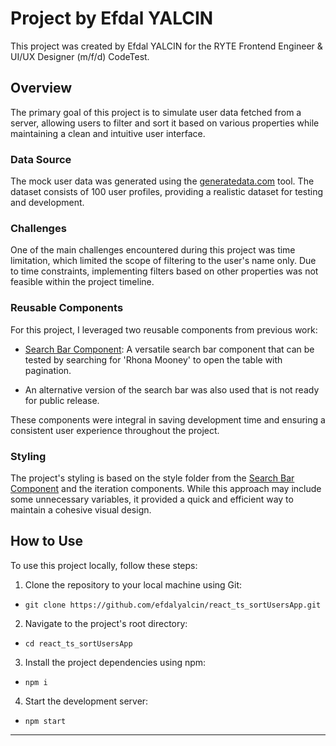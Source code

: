 # Project by Efdal YALCIN

This project was created by Efdal YALCIN for the RYTE Frontend Engineer & UI/UX Designer (m/f/d) CodeTest.

## Overview

The primary goal of this project is to simulate user data fetched from a server, allowing users to filter and sort it based on various properties while maintaining a clean and intuitive user interface.

### Data Source

The mock user data was generated using the [generatedata.com](https://generatedata.com/generator) tool. The dataset consists of 100 user profiles, providing a realistic dataset for testing and development.

### Challenges

One of the main challenges encountered during this project was time limitation, which limited the scope of filtering to the user's name only. Due to time constraints, implementing filters based on other properties was not feasible within the project timeline.

### Reusable Components

For this project, I leveraged two reusable components from previous work:

- [Search Bar Component](https://efdalyalcin.github.io/react_ts-search-user-app/): A versatile search bar component that can be tested by searching for 'Rhona Mooney' to open the table with pagination.

- An alternative version of the search bar was also used that is not ready for public release.

These components were integral in saving development time and ensuring a consistent user experience throughout the project.

### Styling

The project's styling is based on the style folder from the [Search Bar Component](https://efdalyalcin.github.io/react_ts-search-user-app/) and the iteration components. While this approach may include some unnecessary variables, it provided a quick and efficient way to maintain a cohesive visual design.

## How to Use

To use this project locally, follow these steps:

1. Clone the repository to your local machine using Git:

- `git clone https://github.com/efdalyalcin/react_ts_sortUsersApp.git`

2. Navigate to the project's root directory:

- `cd react_ts_sortUsersApp`

3. Install the project dependencies using npm:

- `npm i`

4. Start the development server:

- `npm start`

---
